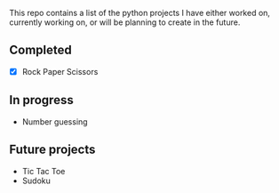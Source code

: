 This repo contains a list of the python projects I have either worked on, currently working on, or will be planning to create in the future.

## Completed

- [x] Rock Paper Scissors

## In progress

- Number guessing


## Future projects

- Tic Tac Toe
- Sudoku
